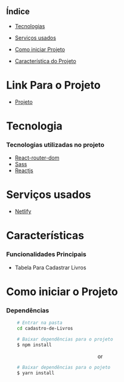 

## Índice
- [Tecnologias](#tecnologias-utilizadas-no-projeto)

- [Serviços usados](#serviços-usados)

- [Como iniciar Projeto](#como-iniciar-o-projeto)

- [Característica do Projeto](#características)



# Link Para o Projeto

- [Projeto](https://exquisite-starburst-189686.netlify.app/)


# Tecnologia
### Tecnologias utilizadas no projeto
 - [React-router-dom](https://reactrouter.com/en/v6.3.0/getting-started/overview)
 - [Sass](https://sass-lang.com/documentation/)
 - [Reactjs](https://pt-br.reactjs.org/docs/getting-started.html)  

# Serviços usados
 - [Netlify](https://app.netlify.com/)

# Características
### Funcionalidades Principais
 - Tabela Para Cadastrar Livros

# Como iniciar o Projeto
### Dependências

```bash
    # Entrar na pasta
    cd cadastro-de-Livros
```

```bash
    # Baixar dependências para o projeto
    $ npm install
```
<p align="center">or</p>

```bash
    # Baixar dependências para o pojeto
    $ yarn install
```




 




